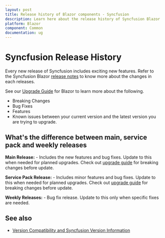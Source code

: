 ```yaml
---
layout: post
title: Release history of Blazor components - Syncfusion
description: Learn here about the release history of Syncfusion Blazor components for new features, bug fixes, breaking changes and others.
platform: Blazor
component: Common
documentation: ug
---
```


# Syncfusion Release History

Every new release of Syncfusion includes exciting new features. Refer to the Syncfusion Blazor [release notes](https://blazor.syncfusion.com/documentation/release-notes/19.4.47?type=all) to know more about the changes in each releases.

See our [Upgrade Guide](https://help.syncfusion.com/upgrade-guide/blazor-components) for Blazor to learn more about the following.

* Breaking Changes
* Bug Fixes
* Features
* Known issues between your current version and the latest version you are trying to upgrade.

## What's the difference between main, service pack and weekly releases 

**Main Release:** - Includes the new features and bug fixes. Update to this when needed for planned upgrades. Check out [upgrade guide](https://help.syncfusion.com/upgrade-guide/blazor-components) for breaking changes before update.

**Service Pack Release:** - Includes minor features and bug fixes. Update to this when needed for planned upgrades. Check out [upgrade guide](https://help.syncfusion.com/upgrade-guide/blazor-components) for breaking changes before update.

**Weekly Releases:** - Bug fix release. Update to this only when specific fixes are needed. 

## See also

* [Version Compatibility and Syncfusion Version Information](https://blazor.syncfusion.com/documentation/common/how-to/version-compatibility)
